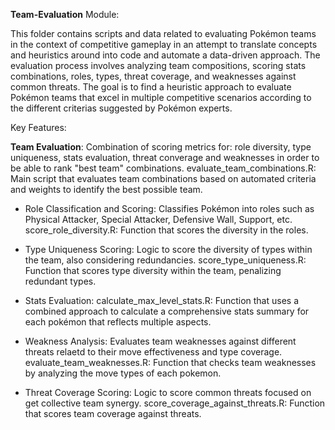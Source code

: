 **Team-Evaluation** Module:

This folder contains scripts and data related to evaluating Pokémon teams in the context of competitive gameplay in an attempt to translate concepts and heuristics around into code and automate a data-driven approach. 
The evaluation process involves analyzing team compositions, scoring stats combinations, roles, types, threat coverage, and weaknesses against common threats. 
The goal is to find a heuristic approach to evaluate Pokémon teams that excel in multiple competitive scenarios according to the different criterias suggested by Pokémon experts.


Key Features:

**Team Evaluation**: Combination of scoring metrics for: role diversity, type uniqueness, stats evaluation, threat converage and weaknesses in order to be able to rank "best team" combinations.
evaluate_team_combinations.R: Main script that evaluates team combinations based on automated criteria and weights to identify the best possible team.

- Role Classification and Scoring: Classifies Pokémon into roles such as Physical Attacker, Special Attacker, Defensive Wall, Support, etc.
score_role_diversity.R: Function that scores the diversity in the roles.

- Type Uniqueness Scoring: Logic to score the diversity of types within the team, also considering redundancies.
score_type_uniqueness.R: Function that scores type diversity within the team, penalizing redundant types.

- Stats Evaluation: 
calculate_max_level_stats.R: Function that uses a combined approach to calculate a comprehensive stats summary for each pokémon that reflects multiple aspects.

- Weakness Analysis: Evaluates team weaknesses against different threats relaetd to their move effectiveness and type coverage.
evaluate_team_weaknesses.R: Function that checks team weaknesses by analyzing the move types of each pokemon.

- Threat Coverage Scoring: Logic to score common threats focused on get collective team synergy.
score_coverage_against_threats.R: Function that scores team coverage against threats. 
